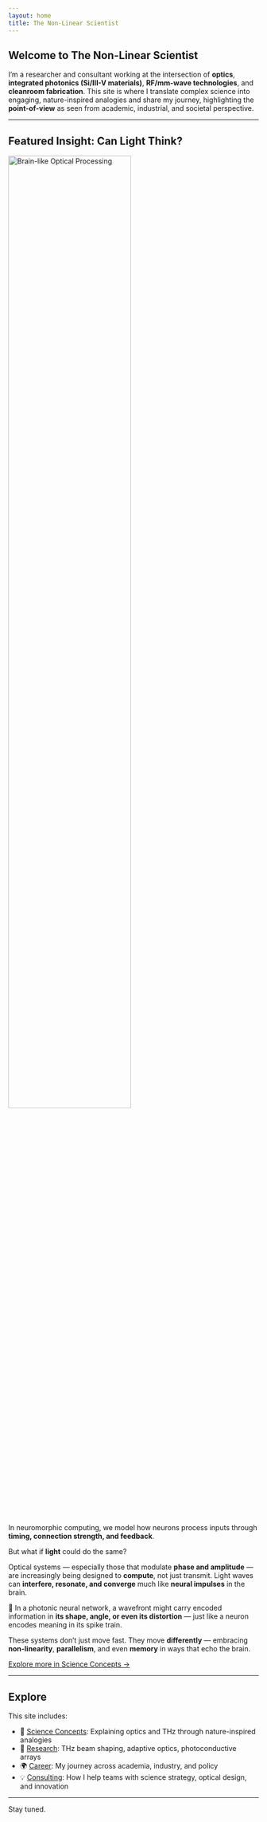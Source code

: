 ```yaml
---
layout: home
title: The Non-Linear Scientist
---
```


## Welcome to The Non-Linear Scientist

I’m a researcher and consultant working at the intersection of **optics**, **integrated photonics (Si/III-V materials)**, **RF/mm-wave technologies**, and **cleanroom fabrication**.
This site is where I translate complex science into engaging, nature-inspired analogies and share my journey, highlighting the **point-of-view** as seen from academic, industrial, and societal perspective.

---

## Featured Insight: Can Light Think?

<img src="assets/images/brain-wavefront.jpg" alt="Brain-like Optical Processing" width="70%">

In neuromorphic computing, we model how neurons process inputs through **timing, connection strength, and feedback**.

But what if **light** could do the same?

Optical systems — especially those that modulate **phase and amplitude** — are increasingly being designed to **compute**, not just transmit. Light waves can **interfere, resonate, and converge** much like **neural impulses** in the brain.

🧬 In a photonic neural network, a wavefront might carry encoded information in **its shape, angle, or even its distortion** — just like a neuron encodes meaning in its spike train.

These systems don’t just move fast. They move **differently** — embracing **non-linearity**, **parallelism**, and even **memory** in ways that echo the brain.

[Explore more in Science Concepts →](concepts/)

---

## Explore

This site includes:

- 🧠 [Science Concepts](concepts/): Explaining optics and THz through nature-inspired analogies
- 🔬 [Research](research/): THz beam shaping, adaptive optics, photoconductive arrays
- 🌍 [Career](career/): My journey across academia, industry, and policy
- 💡 [Consulting](consulting/): How I help teams with science strategy, optical design, and innovation

---

Stay tuned.

